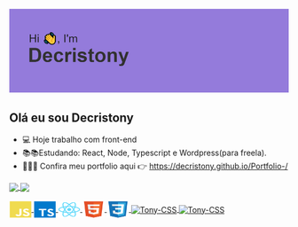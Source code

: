 ![MasterHead](header.png)

## Olá eu sou Decristony


- 💻 Hoje trabalho com front-end 
- 📚📚Estudando: React, Node, Typescript e Wordpress(para freela).
- 📘📘📘 Confira meu portfolio aqui 👉 https://decristony.github.io/Portfolio-/


<div >
  <a href="https://decristony.github.io/Portfolio-/">
  <img  align="center" height="180em" src="https://github-readme-stats.vercel.app/api?username=decristony&show_icons=true&theme=shades-of-purple&include_all_commits=true&count_private=true"/>
  <img align="center" height="180em" src="https://github-readme-stats.vercel.app/api/top-langs/?username=decristony&layout=compact&langs_count=7&theme=outrun"/>
</div>

<div style="display: inline_block"><br>
  <img align="center" alt="Tony-Js" height="30" width="40" src="https://raw.githubusercontent.com/devicons/devicon/master/icons/javascript/javascript-plain.svg">
  <img align="center" alt="Tony-Ts" height="30" width="40" src="https://raw.githubusercontent.com/devicons/devicon/master/icons/typescript/typescript-plain.svg">
  <img align="center" alt="Tony-React" height="30" width="40" src="https://raw.githubusercontent.com/devicons/devicon/master/icons/react/react-original.svg">
  <img align="center" alt="Tony-HTML" height="30" width="40" src="https://raw.githubusercontent.com/devicons/devicon/master/icons/html5/html5-original.svg">
  
  <img align="center" alt="Tony-CSS" height="30" width="40" src="https://raw.githubusercontent.com/devicons/devicon/master/icons/css3/css3-original.svg">
   <img align="center" alt="Tony-CSS" height="30" width="40" src="https://cdn.jsdelivr.net/gh/devicons/devicon/icons/postgresql/postgresql-original.svg" />
   <img  align="center" alt="Tony-CSS" height="30" width="40" src="https://cdn.jsdelivr.net/gh/devicons/devicon/icons/wordpress/wordpress-plain.svg" />
   
</div>
